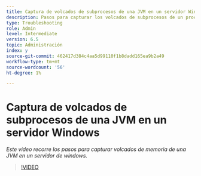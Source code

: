 ```yaml
---
title: Captura de volcados de subprocesos de una JVM en un servidor Windows
description: Pasos para capturar los volcados de subprocesos de un proceso Java en un servidor de windows
type: Troubleshooting
role: Admin
level: Intermediate
version: 6.5
topic: Administración
index: y
source-git-commit: 462417d384c4aa5d99110f1b8dadd165ea9b2a49
workflow-type: tm+mt
source-wordcount: '56'
ht-degree: 1%

---
```



# Captura de volcados de subprocesos de una JVM en un servidor Windows

*Este vídeo recorre los pasos para capturar volcados de memoria de una JVM en un servidor de windows.*

>[!VIDEO](https://video.tv.adobe.com/v/335493?quality=9&learn=on)